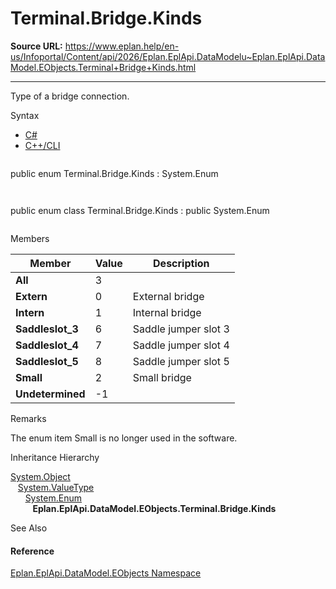 # Terminal.Bridge.Kinds

**Source URL:** https://www.eplan.help/en-us/Infoportal/Content/api/2026/Eplan.EplApi.DataModelu~Eplan.EplApi.DataModel.EObjects.Terminal+Bridge+Kinds.html

---

Type of a bridge connection.

Syntax

- [C#](#i-syntax-CS)
- [C++/CLI](#i-syntax-CPP2005)

```
```
public enum Terminal.Bridge.Kinds : System.Enum
```
```

```
```
public enum class Terminal.Bridge.Kinds : public System.Enum
```
```

Members

| Member | Value | Description |
| --- | --- | --- |
| **All** | 3 |  |
| **Extern** | 0 | External bridge |
| **Intern** | 1 | Internal bridge |
| **Saddleslot\_3** | 6 | Saddle jumper slot 3 |
| **Saddleslot\_4** | 7 | Saddle jumper slot 4 |
| **Saddleslot\_5** | 8 | Saddle jumper slot 5 |
| **Small** | 2 | Small bridge |
| **Undetermined** | -1 |  |

Remarks

The enum item Small is no longer used in the software.

Inheritance Hierarchy

[System.Object](#)  
   [System.ValueType](#)  
      [System.Enum](#)  
         **Eplan.EplApi.DataModel.EObjects.Terminal.Bridge.Kinds**

See Also

#### Reference

[Eplan.EplApi.DataModel.EObjects Namespace](Eplan.EplApi.DataModelu~Eplan.EplApi.DataModel.EObjects_namespace.html)